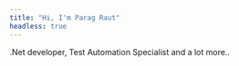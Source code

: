 ```yaml
---
title: "Hi, I'm Parag Raut"
headless: true
---
```


.Net developer, Test Automation Specialist and a lot more..
